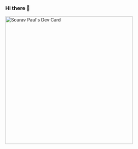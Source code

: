 ### Hi there 👋

<!--
**im-paul-mak33/im-paul-mak33** is a ✨ _special_ ✨ repository because its `README.md` (this file) appears on your GitHub profile.

Here are some ideas to get you started:

- 🔭 I’m currently working on ...
- 🌱 I’m currently learning ...
- 👯 I’m looking to collaborate on ...
- 🤔 I’m looking for help with ...
- 💬 Ask me about ...
- 📫 How to reach me: ...
- 😄 Pronouns: ...
- ⚡ Fun fact: ...
-->

<a href="https://app.daily.dev/paulmak33"><img src="https://api.daily.dev/devcards/c2836a23b4844c0dbe51938a681586b5.png?r=h0b" width="400" alt="Sourav Paul's Dev Card"/></a>
